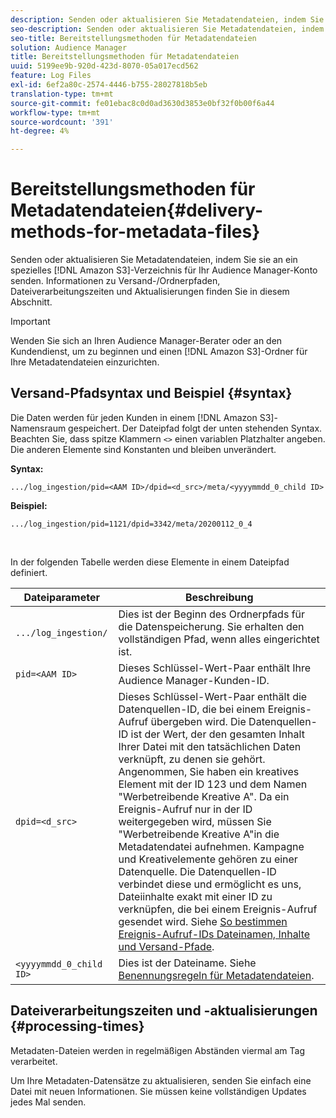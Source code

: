 ```yaml
---
description: Senden oder aktualisieren Sie Metadatendateien, indem Sie sie an einen speziellen Amazon S3-Ordner für Ihr Audience Manager-Konto senden. Informationen zu Versand-/Ordnerpfaden, Dateiverarbeitungszeiten und Aktualisierungen finden Sie in diesem Abschnitt.
seo-description: Senden oder aktualisieren Sie Metadatendateien, indem Sie sie an einen speziellen Amazon S3-Ordner für Ihr Audience Manager-Konto senden. Informationen zu Versand-/Ordnerpfaden, Dateiverarbeitungszeiten und Aktualisierungen finden Sie in diesem Abschnitt.
seo-title: Bereitstellungsmethoden für Metadatendateien
solution: Audience Manager
title: Bereitstellungsmethoden für Metadatendateien
uuid: 5199ee9b-920d-423d-8070-05a017ecd562
feature: Log Files
exl-id: 6ef2a80c-2574-4446-b755-28027818b5eb
translation-type: tm+mt
source-git-commit: fe01ebac8c0d0ad3630d3853e0bf32f0b00f6a44
workflow-type: tm+mt
source-wordcount: '391'
ht-degree: 4%

---
```


# Bereitstellungsmethoden für Metadatendateien{#delivery-methods-for-metadata-files}

Senden oder aktualisieren Sie Metadatendateien, indem Sie sie an ein spezielles [!DNL Amazon S3]-Verzeichnis für Ihr Audience Manager-Konto senden. Informationen zu Versand-/Ordnerpfaden, Dateiverarbeitungszeiten und Aktualisierungen finden Sie in diesem Abschnitt.

>[!IMPORTANT]
>
> Wenden Sie sich an Ihren Audience Manager-Berater oder an den Kundendienst, um zu beginnen und einen [!DNL Amazon S3]-Ordner für Ihre Metadatendateien einzurichten.

## Versand-Pfadsyntax und Beispiel {#syntax}

Die Daten werden für jeden Kunden in einem [!DNL Amazon S3]-Namensraum gespeichert. Der Dateipfad folgt der unten stehenden Syntax. Beachten Sie, dass spitze Klammern `<>` einen variablen Platzhalter angeben. Die anderen Elemente sind Konstanten und bleiben unverändert.

**Syntax:**

```
.../log_ingestion/pid=<AAM ID>/dpid=<d_src>/meta/<yyyymmdd_0_child ID>
```

**Beispiel:**

```
.../log_ingestion/pid=1121/dpid=3342/meta/20200112_0_4
```

<br>

In der folgenden Tabelle werden diese Elemente in einem Dateipfad definiert.


| Dateiparameter | Beschreibung |
---------|----------|
| `.../log_ingestion/` | Dies ist der Beginn des Ordnerpfads für die Datenspeicherung. Sie erhalten den vollständigen Pfad, wenn alles eingerichtet ist. |
| `pid=<AAM ID>` | Dieses Schlüssel-Wert-Paar enthält Ihre Audience Manager-Kunden-ID. |
| `dpid=<d_src>` | Dieses Schlüssel-Wert-Paar enthält die Datenquellen-ID, die bei einem Ereignis-Aufruf übergeben wird. Die Datenquellen-ID ist der Wert, der den gesamten Inhalt Ihrer Datei mit den tatsächlichen Daten verknüpft, zu denen sie gehört. </br> Angenommen, Sie haben ein kreatives Element mit der ID 123 und dem Namen &quot;Werbetreibende Kreative A&quot;. Da ein Ereignis-Aufruf nur in der ID weitergegeben wird, müssen Sie &quot;Werbetreibende Kreative A&quot;in die Metadatendatei aufnehmen. Kampagne und Kreativelemente gehören zu einer Datenquelle. Die Datenquellen-ID verbindet diese und ermöglicht es uns, Dateiinhalte exakt mit einer ID zu verknüpfen, die bei einem Ereignis-Aufruf gesendet wird. Siehe [So bestimmen Ereignis-Aufruf-IDs Dateinamen, Inhalte und Versand-Pfade](/help/using/reporting/audience-optimization-reports/metadata-files-intro/metadata-file-overview.md#how-ids-shape-file-names). |
| `<yyyymmdd_0_child ID>` | Dies ist der Dateiname. Siehe [Benennungsregeln für Metadatendateien](/help/using/reporting/audience-optimization-reports/metadata-files-intro/metadata-file-names.md). |

## Dateiverarbeitungszeiten und -aktualisierungen {#processing-times}

Metadaten-Dateien werden in regelmäßigen Abständen viermal am Tag verarbeitet.

Um Ihre Metadaten-Datensätze zu aktualisieren, senden Sie einfach eine Datei mit neuen Informationen. Sie müssen keine vollständigen Updates jedes Mal senden.
